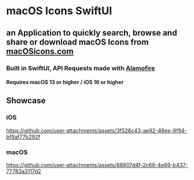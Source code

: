 # macOS Icons SwiftUI
## an Application to quickly search, browse and share or download macOS Icons from [macOSicons.com](https://macosicons.com/#/)
### Built in SwiftUI, API Requests made with [Alamofire](https://www.google.com/url?sa=t&source=web&rct=j&opi=89978449&url=https://github.com/Alamofire/Alamofire&ved=2ahUKEwjbyNXG_amKAxWRxQIHHVQPJGkQFnoECAsQAQ&usg=AOvVaw0PJPZ84YHaX93aRPxtbbxq)
#### Requires macOS 13 or higher / iOS 16 or higher

## Showcase
### iOS



https://github.com/user-attachments/assets/3f526c43-ae92-48ee-8f94-bf9af77b292f



### macOS




https://github.com/user-attachments/assets/88807d4f-2c68-4e69-b437-77783a3117d2

